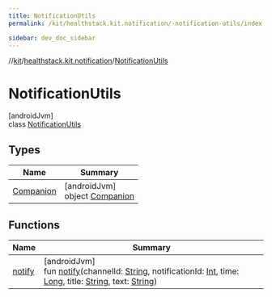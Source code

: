 ```yaml
---
title: NotificationUtils
permalink: /kit/healthstack.kit.notification/-notification-utils/index.html

sidebar: dev_doc_sidebar
---
```

//[kit](../../../kit.html)/[healthstack.kit.notification](../index.html)/[NotificationUtils](index.html)



# NotificationUtils



[androidJvm]\
class [NotificationUtils](index.html)



## Types


| Name | Summary |
|---|---|
| [Companion](-companion/index.html) | [androidJvm]<br>object [Companion](-companion/index.html) |


## Functions


| Name | Summary |
|---|---|
| [notify](notify.html) | [androidJvm]<br>fun [notify](notify.html)(channelId: [String](https://kotlinlang.org/api/latest/jvm/stdlib/kotlin/-string/index.html), notificationId: [Int](https://kotlinlang.org/api/latest/jvm/stdlib/kotlin/-int/index.html), time: [Long](https://kotlinlang.org/api/latest/jvm/stdlib/kotlin/-long/index.html), title: [String](https://kotlinlang.org/api/latest/jvm/stdlib/kotlin/-string/index.html), text: [String](https://kotlinlang.org/api/latest/jvm/stdlib/kotlin/-string/index.html)) |

